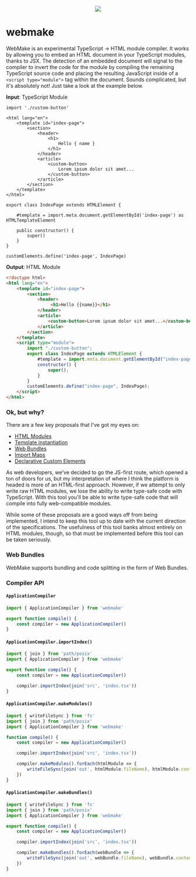 <p align="center">
    <img src="https://i.imgur.com/NtvG502.png"/>
</p>

# webmake
WebMake is an experimental TypeScript -> HTML module compiler. It works by allowing you to embed an HTML document in your TypeScript modules, thanks to JSX. The detection of an embedded document will signal to the compiler to invert the code for the module by compiling the remaining TypeScript source code and placing the resulting JavaScript inside of a `<script type="module">` tag within the document. Sounds complicated, but it's absolutely not! Just take a look at the example below.

**Input**: TypeScript Module
```tsx
import './custom-button'

<html lang="en">
    <template id="index-page">
        <section>
            <header>
                <h1>
                    Hello { name }
                </h1>
            </header>
            <article>
                <custom-button>
                    Lorem ipsum dolor sit amet...
                </custom-button>
            </article>
        </section>
    </template>
</html>

export class IndexPage extends HTMLElement {

    #template = import.meta.document.getElementById('index-page') as HTMLTemplateElement

    public constructor() {
        super()
    }
}

customElements.define('index-page', IndexPage)
```

**Output**: HTML Module
```html
<!doctype html>
<html lang="en">
    <template id="index-page">
        <section>
            <header>
                 <h1>Hello {{name}}</h1>
            </header>
            <article>
                <custom-button>Lorem ipsum dolor sit amet...</custom-button>
            </article>
        </section>
    </template>
    <script type="module">
        import "./custom-button";
        export class IndexPage extends HTMLElement {
            #template = import.meta.document.getElementById("index-page");
            constructor() {
                super();
            }
        }
        customElements.define("index-page", IndexPage);
    </script>
</html>
```

### Ok, but why?
There are a few key proposals that I've got my eyes on:
- [HTML Modules](https://github.com/WICG/webcomponents/blob/gh-pages/proposals/html-modules-explainer.md)
- [Template instantiation](https://github.com/WICG/webcomponents/blob/gh-pages/proposals/Template-Instantiation.md)
- [Web Bundles](https://web.dev/web-bundles/)
- [Import Maps](https://github.com/WICG/import-maps)
- [Declarative Custom Elements](https://github.com/WICG/webcomponents/blob/gh-pages/proposals/Declarative-Custom-Elements-Strawman.md)

As web developers, we've decided to go the JS-first route, which opened a ton of doors for us, but my interpretation of where I think the platform is headed is more of an HTML-first approach. However, if we attempt to only write raw HTML modules, we lose the ability to write type-safe code with TypeScript. With this tool you'll be able to write type-safe code that will compile into fully web-compatible modules.

While some of these proposals are a good ways off from being implemented, I intend to keep this tool up to date with the current direction of the specifications. The usefulness of this tool banks almost entirely on HTML modules, though, so that must be implemented before this tool can be taken seriously.

### Web Bundles
WebMake supports bundling and code splitting in the form of Web Bundles.

### Compiler API

#### `ApplicationCompiler`
```typescript
import { ApplicationCompiler } from 'webmake'

export function compile() {
    const compiler = new ApplicationCompiler()
}
```

#### `ApplicationCompiler.importIndex()`
```typescript
import { join } from 'path/posix'
import { ApplicationCompiler } from 'webmake'

export function compile() {
    const compiler = new ApplicationCompiler()

    compiler.importIndex(join('src', 'index.tsx'))
}
```

#### `ApplicationCompiler.makeModules()`
```typescript
import { writeFileSync } from 'fs'
import { join } from 'path/posix'
import { ApplicationCompiler } from 'webmake'

function compile() {
    const compiler = new ApplicationCompiler()

    compiler.importIndex(join('src', 'index.tsx'))

    compiler.makeModules().forEach(htmlModule => {
        writeFileSync(join('out', htmlModule.fileName), htmlModule.contents)
    })
}
```

#### `ApplicationCompiler.makeBundles()`
```typescript
import { writeFileSync } from 'fs'
import { join } from 'path/posix'
import { ApplicationCompiler } from 'webmake'

export function compile() {
    const compiler = new ApplicationCompiler()

    compiler.importIndex(join('src', 'index.tsx'))

    compiler.makeBundles().forEach(webBundle => {
        writeFileSync(join('out', webBundle.fileName), webBundle.contents)
    })
}
```